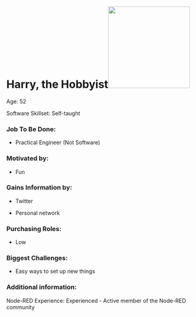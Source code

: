 # Harry, the Hobbyist<img title="" src="https://lh3.googleusercontent.com/tcYuVYjELncokJuIbIUh3h3UQvDO2sl5yIgaylJwzCcYsXOvHyoyw7ffe_oiFg1FnRmknYTKHoob_cJlYukQcV-2dCskSOA4pgFaxwMUWL31StrTV-w82SmSLeOl2kEkFCychRvhUYznfRlPeH2bWhkasEoJ_6oUcYui9hHkkoXfEfDlIKaIYBxG7Ky0kw" alt="" data-align="left" width="213">

Age: 52

Software Skillset: Self-taught

### Job To Be Done:

- Practical Engineer (Not Software)

### Motivated by:

- Fun

### Gains Information by:

- Twitter

- Personal network

### Purchasing Roles:

- Low

### Biggest Challenges:

- Easy ways to set up new things

### Additional information:

Node-RED Experience: Experienced - Active member of the Node-RED community

